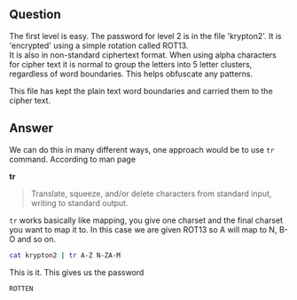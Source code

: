 ## Question

The first level is easy.  The password for level 2 is in the file 
'krypton2'.  It is 'encrypted' using a simple rotation called ROT13.  
It is also in non-standard ciphertext format.  When using alpha characters for
cipher text it is normal to group the letters into 5 letter clusters, 
regardless of word boundaries.  This helps obfuscate any patterns.

This file has kept the plain text word boundaries and carried them to
the cipher text.

## Answer

We can do this in many different ways, one approach would be to use `tr` command. According to man page

**tr**
>Translate, squeeze, and/or delete characters from standard input, writing to standard output.

`tr` works basically like mapping, you give one charset and the final charset you want to map it to.
In this case we are given ROT13 so A will map to N, B-O and so on.

```bash
cat krypton2 | tr A-Z N-ZA-M
```

This is it. This gives us the password

`ROTTEN`